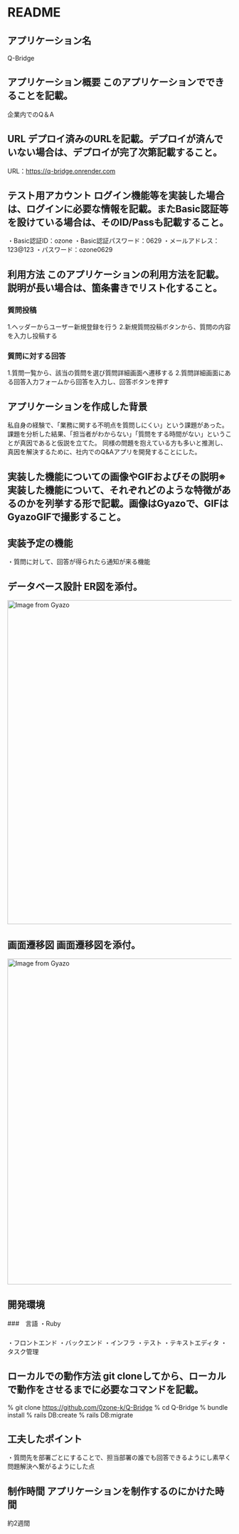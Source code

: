 # README

## アプリケーション名	
Q-Bridge
## アプリケーション概要	このアプリケーションでできることを記載。
企業内でのQ＆A
## URL	デプロイ済みのURLを記載。デプロイが済んでいない場合は、デプロイが完了次第記載すること。
URL：https://q-bridge.onrender.com
## テスト用アカウント	ログイン機能等を実装した場合は、ログインに必要な情報を記載。またBasic認証等を設けている場合は、そのID/Passも記載すること。
・Basic認証ID：ozone
・Basic認証パスワード：0629
・メールアドレス：123@123
・パスワード：ozone0629
## 利用方法	このアプリケーションの利用方法を記載。説明が長い場合は、箇条書きでリスト化すること。
### 質問投稿
1.ヘッダーからユーザー新規登録を行う
2.新規質問投稿ボタンから、質問の内容を入力し投稿する
### 質問に対する回答
1.質問一覧から、該当の質問を選び質問詳細画面へ遷移する
2.質問詳細画面にある回答入力フォームから回答を入力し、回答ボタンを押す

## アプリケーションを作成した背景
私自身の経験で、「業務に関する不明点を質問しにくい」という課題があった。
課題を分析した結果、「担当者がわからない」「質問をする時間がない」ということが真因であると仮説を立てた。
同様の問題を抱えている方も多いと推測し、真因を解決するために、社内でのQ&Aアプリを開発することにした。
## 実装した機能についての画像やGIFおよびその説明※	実装した機能について、それぞれどのような特徴があるのかを列挙する形で記載。画像はGyazoで、GIFはGyazoGIFで撮影すること。

## 実装予定の機能
・質問に対して、回答が得られたら通知が来る機能
## データベース設計	ER図を添付。
<a href="https://gyazo.com/f667e1aaeaf7975ca1e543a04bae68ad"><img src="https://i.gyazo.com/f667e1aaeaf7975ca1e543a04bae68ad.png" alt="Image from Gyazo" width="726"/></a>

## 画面遷移図	画面遷移図を添付。
<a href="https://gyazo.com/fc1114db99d5e2dfe1f799ff6fcf758e"><img src="https://i.gyazo.com/fc1114db99d5e2dfe1f799ff6fcf758e.png" alt="Image from Gyazo" width="730"/></a>

## 開発環境
###　言語
・Ruby
### 
・フロントエンド
・バックエンド
・インフラ
・テスト
・テキストエディタ
・タスク管理
## ローカルでの動作方法	git cloneしてから、ローカルで動作をさせるまでに必要なコマンドを記載。
% git clone https://github.com/0zone-k/Q-Bridge
% cd Q-Bridge
% bundle install
% rails DB:create
% rails DB:migrate
## 工夫したポイント
・質問先を部署ごとにすることで、担当部署の誰でも回答できるようにし素早く問題解決へ繋がるようにした点

## 制作時間	アプリケーションを制作するのにかけた時間
約2週間